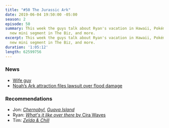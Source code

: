 ```yaml
---
title: "#50 The Jurassic Ark"
date: 2019-06-04 19:50:00 -05:00
season: 2
episode: 50
summary: This week the guys talk about Ryan's vacation in Hawaii, Pokémon Sleep, a
  new mini segment in The Biz, and more.
excerpt: This week the guys talk about Ryan's vacation in Hawaii, Pokémon Sleep, a
  new mini segment in The Biz, and more.
duration: '1:05:12'
length: 62599756
---
```


### News

- [Wife guy](https://theoutline.com/post/7426/the-wife-guy?zd=4&zi=gk6uzpoo)
- [Noah’s Ark attraction files lawsuit over flood damage](https://www.wlwt.com/article/owners-of-biblical-noahs-ark-replica-sue-over-rain-damage/27586097?utm_campaign=WLWT&utm_content=5ce85469fd31650001fb3139&utm_medium=twitter&utm_source=trueAnthem%3A+New+Content+%28Feed%29#)

### Recommendations
- Jon: [*Chernobyl*](https://www.crave.ca/hbo), [*Guava Island*](https://www.primevideo.com/detail/amzn1.dv.gti.80b4f9ca-e99c-3a02-d796-0ef870f2335d?ref_=dvm_pds_gen_CA_kc_s_g|c_342959121333_m_ZcgfPtOY-dc_s__)
- Ryan: [*What's it like over there* by Cira Waves](https://open.spotify.com/album/75HYUZI2d0FDMlsIEfp6Kj?si=ZYRulCXAQUKces_TFMDDQw)
- Tim: [*Zelda & Chill*](https://open.spotify.com/album/3oNO1P0Qlr4oSlMA2MIj67?si=91ueDem6T8K9B644tQj6oA)